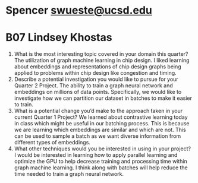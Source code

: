 # Spencer swueste@ucsd.edu

# B07 Lindsey Khostas

1. What is the most interesting topic covered in your domain this quarter?
The utilization of graph machine learning in chip design. I liked learning about embeddings and representations of chip design graphs being applied to problems within chip design like congestion and timing. 
2. Describe a potential investigation you would like to pursue for your Quarter 2 Project.
The ability to train a graph neural network and embeddings on millions of data points. Specifically, we would like to investigate how we can partition our dataset in batches to make it easier to train.
3. What is a potential change you’d make to the approach taken in your current Quarter 1 Project?
We learned about contrastive learning today in class which might be useful in our batching process. This is because we are learning which embeddings are similar and which are not. This can be used to sample a batch as we want diverse information from different types of embeddings.
4. What other techniques would you be interested in using in your project?
I would be interested in learning how to apply parallel learning and optimize the GPU to help decrease training and processing time within graph machine learning. I think along with batches will help reduce the time needed to train a graph neural network.